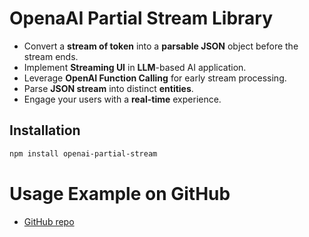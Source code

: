 # OpenaAI Partial Stream Library

- Convert a **stream of token** into a **parsable JSON** object before the stream ends.
- Implement **Streaming UI** in **LLM**-based AI application.
- Leverage **OpenAI Function Calling** for early stream processing.
- Parse **JSON stream** into distinct **entities**.
- Engage your users with a **real-time** experience.

## Installation

```bash
npm install openai-partial-stream
```

# Usage Example on GitHub

- [GitHub repo](https://github.com/st3w4r/partial-stream)
